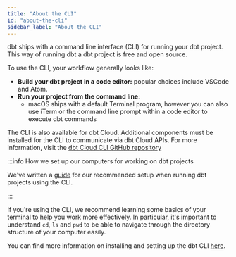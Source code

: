 ```yaml
---
title: "About the CLI"
id: "about-the-cli"
sidebar_label: "About the CLI"
---
```


dbt ships with a command line interface (CLI) for running your dbt project. This way of running dbt a dbt project is free and open source.

To use the CLI, your workflow generally looks like:
* **Build your dbt project in a code editor:** popular choices include VSCode and Atom.
* **Run your project from the command line:**
  * macOS ships with a default Terminal program, however you can also use iTerm or the command line prompt within a code editor to execute dbt commands

The CLI is also available for dbt Cloud.  Additional components must be installed for the CLI to communicate via dbt Cloud APIs.  For more information, visit the [dbt Cloud CLI GitHub repository](https://github.com/data-mie/dbt-cloud-cli)

:::info How we set up our computers for working on dbt projects

We've written a [guide](https://discourse.getdbt.com/t/how-we-set-up-our-computers-for-working-on-dbt-projects/243) for our recommended setup when running dbt projects using the CLI.

:::

If you're using the CLI, we recommend learning some basics of your terminal to help you work more effectively. In particular, it's important to understand `cd`, `ls` and `pwd` to be able to navigate through the directory structure of your computer easily.

You can find more information on installing and setting up the dbt CLI [here](dbt-cli/cli-overview).
